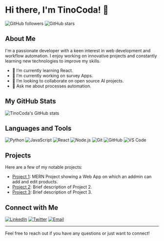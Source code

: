 


# Hi there, I'm TinoCoda! 👋

![GitHub followers](https://img.shields.io/github/followers/TinoCoda?style=social)
![GitHub stars](https://img.shields.io/github/stars/TinoCoda?style=social)

## About Me

I'm a passionate developer with a keen interest in web development and workflow automation. I enjoy working on innovative projects and constantly learning new technologies to improve my skills.

- 🌱 I’m currently learning React.
- 🔭 I’m currently working on survey Apps.
- 👯 I’m looking to collaborate on open source AI projects.
- 💬 Ask me about processes automation.
 



## My GitHub Stats

![TinoCoda's GitHub stats](https://github-readme-stats.vercel.app/api?username=TinoCoda&show_icons=true&theme=radical)

## Languages and Tools

![Python](https://img.shields.io/badge/-Python-333333?style=flat&logo=python)
![JavaScript](https://img.shields.io/badge/-JavaScript-333333?style=flat&logo=javascript)
![React](https://img.shields.io/badge/-React-333333?style=flat&logo=react)
![Node.js](https://img.shields.io/badge/-Node.js-333333?style=flat&logo=node.js)
![Git](https://img.shields.io/badge/-Git-333333?style=flat&logo=git)
![GitHub](https://img.shields.io/badge/-GitHub-333333?style=flat&logo=github)
![VS Code](https://img.shields.io/badge/-VS%20Code-333333?style=flat&logo=visual-studio-code)

## Projects

Here are a few of my notable projects:

- [Project 1](https://github.com/TinoCoda/project1): MERN Project showing a Web App on which an addmin can add and edit products.
- [Project 2](https://github.com/TinoCoda/project2): Brief description of Project 2.
- [Project 3](https://github.com/TinoCoda/project3): Brief description of Project 3.

## Connect with Me

[![LinkedIn](https://img.shields.io/badge/-LinkedIn-333333?style=flat&logo=linkedin)](https://www.linkedin.com/in/yourprofile)
[![Twitter](https://img.shields.io/badge/-Twitter-333333?style=flat&logo=twitter)](https://twitter.com/yourprofile)
[![Email](https://img.shields.io/badge/-Email-333333?style=flat&logo=gmail)](mailto:youremail@example.com)

---

Feel free to reach out if you have any questions or just want to connect!

<!--
**TinoCoda/TinoCoda** is a ✨ _special_ ✨ repository because its `README.md` (this file) appears on your GitHub profile.

Here are some ideas to get you started:

- 🔭 I’m currently working on ...
- 🌱 I’m currently learning ...
- 👯 I’m looking to collaborate on ...
- 🤔 I’m looking for help with ...
- 💬 Ask me about ...
- 📫 How to reach me: ...
- 😄 Pronouns: ...
- ⚡ Fun fact: ...
- 📫 How to reach me: [provide your preferred method of contact, e.g., email, LinkedIn, Twitter].
- ⚡ Fun fact: [share a fun fact about yourself].
-->
